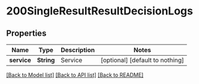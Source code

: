 # 200SingleResultResultDecisionLogs


## Properties
Name | Type | Description | Notes
------------ | ------------- | ------------- | -------------
**service** | **String** | Service | [optional] [default to nothing]


[[Back to Model list]](../README.md#models) [[Back to API list]](../README.md#api-endpoints) [[Back to README]](../README.md)



